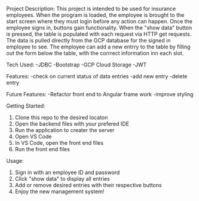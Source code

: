 Project Description:
  This project is intended to be used for insurance employees. When the program is loaded, the employee is brought to the start screen where they must login
  before any action can happen. Once the employee signs in, buttons gain functionality. When the "show data" button is pressed, the table is populated with each 
  request via HTTP get requests. The data is pulled directly from the GCP database for the signed in employee to see. The employee can add a new entrry to the
  table by filling out the form below the table, with the corrrect information inn each slot.
  
Tech Used:
  -JDBC
  -Bootstrap
  -GCP Cloud Storage 
  -JWT
  
Features:
  -check on current status of data entries 
  -add new entry 
  -delete entry

Future Features:
  -Refactor front end to Angular frame work 
  -improve styling
  
Getting Started: 
  1. Clone this repo to the desired locaton
  2. Open the backend files with your prefered IDE
  3. Run the application to creater the server 
  4. Open VS Code 
  5. In VS Code, open the front end files
  6. Run the front end files

Usage:
  1. Sign in with an employee ID and password
  2. Click "show data" to display all entries
  3. Add or remove desired entries with their respective buttons 
  4. Enjoy the new management system!

